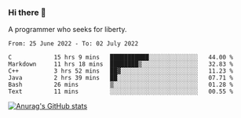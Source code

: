 ### Hi there 👋

<!--
**shejialuo/shejialuo** is a ✨ _special_ ✨ repository because its `README.md` (this file) appears on your GitHub profile.

Here are some ideas to get you started:

- 🔭 I’m currently working on ...
- 🌱 I’m currently learning ...
- 👯 I’m looking to collaborate on ...
- 🤔 I’m looking for help with ...
- 💬 Ask me about ...
- 📫 How to reach me: ...
- 😄 Pronouns: ...
- ⚡ Fun fact: ...
-->

A programmer who seeks for liberty.

<!--START_SECTION:waka-->

```text
From: 25 June 2022 - To: 02 July 2022

C            15 hrs 9 mins   ███████████░░░░░░░░░░░░░░   44.00 %
Markdown     11 hrs 18 mins  ████████▒░░░░░░░░░░░░░░░░   32.83 %
C++          3 hrs 52 mins   ██▓░░░░░░░░░░░░░░░░░░░░░░   11.23 %
Java         2 hrs 39 mins   ██░░░░░░░░░░░░░░░░░░░░░░░   07.71 %
Bash         26 mins         ▒░░░░░░░░░░░░░░░░░░░░░░░░   01.28 %
Text         11 mins         ░░░░░░░░░░░░░░░░░░░░░░░░░   00.55 %
```

<!--END_SECTION:waka-->

[![Anurag's GitHub stats](https://github-readme-stats.vercel.app/api?username=shejialuo&show_icons=true&theme=dracula)](https://github.com/anuraghazra/github-readme-stats)
